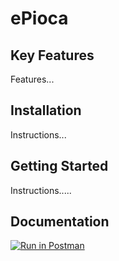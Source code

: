 # ePioca


## Key Features

Features...

## Installation

Instructions...

## Getting Started

Instructions.....

## Documentation

[![Run in Postman](https://run.pstmn.io/button.svg)](https://app.getpostman.com/run-collection/95925f2f56640c445f7d)